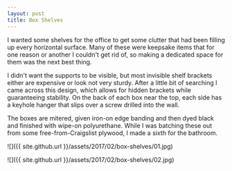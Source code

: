 ```yaml
---
layout: post
title: Box Shelves
---
```

I wanted some shelves for the office to get some clutter that had been filling
up every horizontal surface. Many of these were keepsake items that for one
reason or another I couldn't get rid of, so making a dedicated space for them
was the next best thing.

I didn't want the supports to be visible, but most invisible shelf brackets
either are expensive or look not very sturdy. After a little bit of searching
I came across this design, which allows for hidden brackets while guaranteeing
stability. On the back of each box near the top, each side has a keyhole hanger
that slips over a screw drilled into the wall.

The boxes are mitered, given iron-on edge banding and then dyed black and
finished with wipe-on polyurethane. While I was batching these out from some
free-from-Craigslist plywood, I made a sixth for the bathroom.

![]({{ site.github.url }}/assets/2017/02/box-shelves/01.jpg)

![]({{ site.github.url }}/assets/2017/02/box-shelves/02.jpg)
